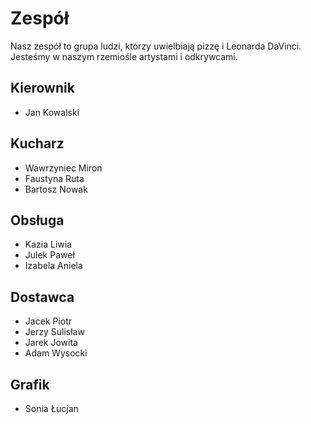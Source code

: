 # Zespół

Nasz zespół to grupa ludzi, którzy uwielbiają pizzę i Leonarda DaVinci. Jesteśmy w naszym rzemiośle artystami i odkrywcami.

## Kierownik
  - Jan Kowalski
  
## Kucharz
   - Wawrzyniec Miron
   -  Faustyna Ruta 
   - Bartosz Nowak

## Obsługa
   - Kazia Liwia
   - Julek Paweł 
   - Izabela Aniela 
  
## Dostawca
  -  Jacek Piotr
  -   Jerzy Sulisław
  -    Jarek Jowita
  - Adam Wysocki

## Grafik
  - Sonia Łucjan 
